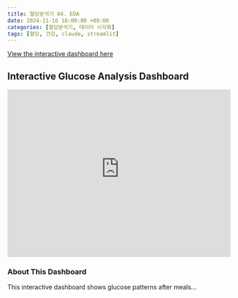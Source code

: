 ```yaml
---
title: 혈당분석기 04. EDA
date: 2024-11-16 18:00:00 +09:00
categories: [혈당분석기, 데이터 시각화]
tags: [혈당, 건강, claude, streamlit]
---
```


[View the interactive dashboard here](https://glucoseplot-ki38flmsg7svvczrroky5s.streamlit.app/)



## Interactive Glucose Analysis Dashboard

<div style="position: relative; width: 100%; height: 0; padding-bottom: 75%;">
    <iframe 
        src="https://glucoseplot-ki38flmsg7svvczrroky5s.streamlit.app//?embedded=true"
        style="position: absolute; top: 0; left: 0; width: 100%; height: 100%; border: none;"
        allowfullscreen>
    </iframe>
</div>

### About This Dashboard

This interactive dashboard shows glucose patterns after meals...